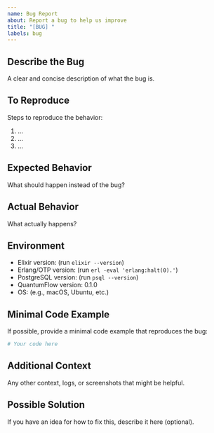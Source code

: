```yaml
---
name: Bug Report
about: Report a bug to help us improve
title: "[BUG] "
labels: bug
---
```


## Describe the Bug

A clear and concise description of what the bug is.

## To Reproduce

Steps to reproduce the behavior:
1. ...
2. ...
3. ...

## Expected Behavior

What should happen instead of the bug?

## Actual Behavior

What actually happens?

## Environment

- Elixir version: (run `elixir --version`)
- Erlang/OTP version: (run `erl -eval 'erlang:halt(0).'`)
- PostgreSQL version: (run `psql --version`)
- QuantumFlow version: 0.1.0
- OS: (e.g., macOS, Ubuntu, etc.)

## Minimal Code Example

If possible, provide a minimal code example that reproduces the bug:

```elixir
# Your code here
```

## Additional Context

Any other context, logs, or screenshots that might be helpful.

## Possible Solution

If you have an idea for how to fix this, describe it here (optional).
